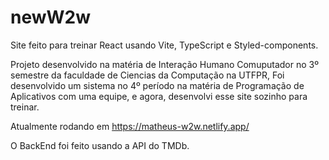 # newW2w

Site feito para treinar React usando Vite, TypeScript e Styled-components.

Projeto desenvolvido na matéria de Interação Humano Comuputador no 3º semestre da faculdade de Ciencias da Computação na UTFPR,
Foi desenvolvido um sistema no 4º período na matéria de Programação de Aplicativos com uma equipe, e agora, desenvolvi esse site sozinho para treinar.

Atualmente rodando em https://matheus-w2w.netlify.app/

O BackEnd foi feito usando a API do TMDb.
